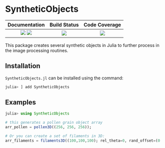 # SyntheticObjects

| **Documentation**                       | **Build Status**                          | **Code Coverage**               |
|:---------------------------------------:|:-----------------------------------------:|:-------------------------------:|
| [![][docs-stable-img]][docs-stable-url] [![][docs-dev-img]][docs-dev-url] | [![][CI-img]][CI-url] | [![][codecov-img]][codecov-url] |



This package creates several synthetic objects in Julia to further process in the image processing routines.

## Installation
`SyntheticObjects.jl` can be installed using the command:

```julia
julia> ] add SyntheticObjects
```


## Examples

```julia
julia> using SyntheticObjects

# this generates a pollen grain object array
arr_pollen = pollen3D((256, 256, 256));

# Or you can create a set of filaments in 3D:
arr_filaments = filaments3D((100,100,100); rel_theta=0, rand_offset=(0.2, 0.2, 0))
```



[docs-dev-img]: https://img.shields.io/badge/docs-dev-orange.svg 
[docs-dev-url]: https://hzarei4.github.io/SyntheticObjects.jl/dev/ 

[docs-stable-img]: https://img.shields.io/badge/docs-stable-blue.svg 
[docs-stable-url]: https://hzarei4.github.io/SyntheticObjects.jl/stable/

[codecov-img]: https://codecov.io/gh/hzarei4/SyntheticObjects.jl/branch/master/graph/badge.svg
[codecov-url]: https://codecov.io/gh/hzarei4/SyntheticObjects.jl

[CI-img]: https://github.com/hzarei4/SyntheticObjects.jl/workflows/CI/badge.svg
[CI-url]: https://github.com/hzarei4/SyntheticObjects.jl/actions?query=workflow%3ACI 